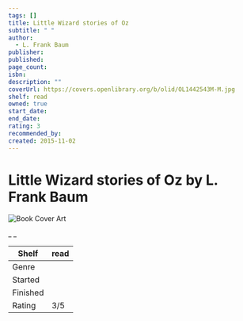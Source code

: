 ```yaml
---
tags: []
title: Little Wizard stories of Oz
subtitle: " "
author:
  - L. Frank Baum
publisher:
published:
page_count:
isbn:
description: ""
coverUrl: https://covers.openlibrary.org/b/olid/OL1442543M-M.jpg
shelf: read
owned: true
start_date:
end_date:
rating: 3
recommended_by:
created: 2015-11-02
---
```


# Little Wizard stories of Oz by L. Frank Baum

![Book Cover Art](https://covers.openlibrary.org/b/olid/OL1442543M-M.jpg)

_ _

| Shelf | read |
| --- | --- |
| Genre |  |
| Started |  |
| Finished |  |
| Rating | 3/5 |


